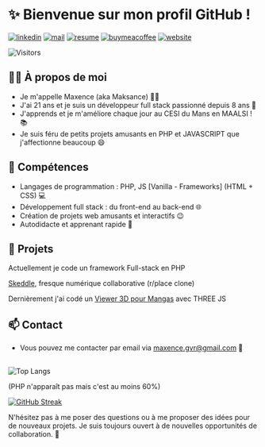 # ✨ Bienvenue sur mon profil GitHub ! 

[![linkedin](https://img.shields.io/badge/linkedin-%230077B5.svg)](https://linkedin.com/in/maxence-guivier)
[![mail](https://img.shields.io/badge/gmail-D14836)](mailto:maxence.gvr@gmail.com)
[![resume](https://img.shields.io/badge/resume-%233b65b3.svg)](https://maxence-dev.fr/Maxence-Guivier-CurriculumVitae-DevWebFullStack.pdf)
[![buymeacoffee](https://img.shields.io/badge/support%20me-%23ffdd00)](https://buymeacoffee.com/maksance)
[![website](https://img.shields.io/badge/website-maxence--dev.fr-pink)](https://mobile.maxence-dev.fr)

![Visitors](https://visitor-badge.laobi.icu/badge?page_id=maxencee.maxencee)

## 🙋‍♂️ À propos de moi 

- Je m'appelle Maxence (aka Maksance) 👨‍💻
- J'ai 21 ans et je suis un développeur full stack passionné depuis 8 ans 🚀
- J'apprends et je m'améliore chaque jour au CESI du Mans en MAALSI ! 📚
- Je suis féru de petits projets amusants en PHP et JAVASCRIPT que j'affectionne beaucoup 😄

## 💼 Compétences 

- Langages de programmation : PHP, JS \[Vanilla - Frameworks\] (HTML + CSS) 💻
- Développement full stack : du front-end au back-end 🌐
- Création de projets web amusants et interactifs 😉
- Autodidacte et apprenant rapide 📖

## 🚀 Projets 

Actuellement je code un framework Full-stack en PHP

[Skeddle](https://skeddle.maxence-dev.fr), fresque numérique collaborative (r/place clone)

Dernièrement j'ai codé un [Viewer 3D pour Mangas](https://github.com/Maxencee/MangaCovers3D) avec THREE JS

## 📫 Contact 

- Vous pouvez me contacter par email via [maxence.gvr@gmail.com](mailto:maxence.gvr@gmail.com) 📧

## 

![Top Langs](https://github-readme-stats.vercel.app/api/top-langs/?username=maxencee&theme=dark&hide_border=true&langs_count=6&include_all_commits=true&count_private=true&layout=compact)

(PHP n'apparaît pas mais c'est au moins 60%) 

[![GitHub Streak](https://github-readme-streak-stats.herokuapp.com?user=maxencee&theme=dark&hide_border=true&border_radius=3.5&date_format=j%2Fn%5B%2FY%5D&card_height=140&sideNums=FFBFFC&hide_current_streak=true&hide_longest_streak=true)](https://git.io/streak-stats)

N'hésitez pas à me poser des questions ou à me proposer des idées pour de nouveaux projets. Je suis toujours ouvert à de nouvelles opportunités de collaboration. 🤝
